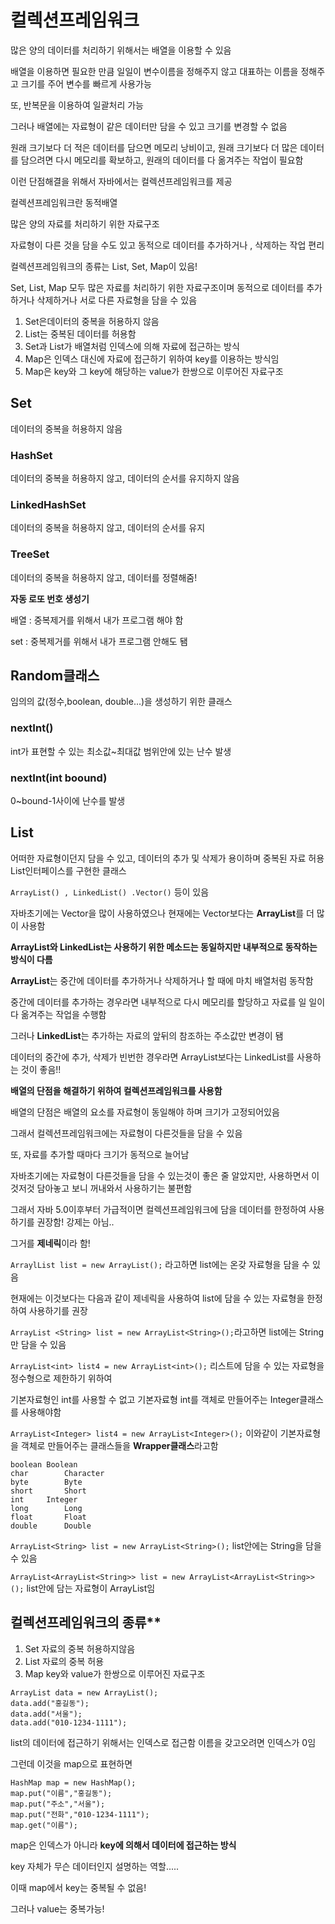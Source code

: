 # 컬렉션프레임워크

많은 양의 데이터를 처리하기 위해서는 배열을 이용할 수 있음

배열을 이용하면 필요한 만큼 일일이 변수이름을 정해주지 않고 대표하는 이름을 정해주고 크기를 주어 변수를 빠르게 사용가능

또, 반복문을 이용하여 일괄처리 가능

그러나 배열에는 자료형이 같은 데이터만 담을 수 있고 크기를 변경할 수 없음

원래 크기보다 더 적은 데이터를 담으면 메모리 낭비이고, 원래 크기보다 더 많은 데이터를 담으려면 다시 메모리를 확보하고, 원래의 데이터를 다 옮겨주는 작업이 필요함

이런 단점해결을 위해서 자바에서는 컬렉션프레임워크를 제공

컬렉션프레임워크란 동적배열

많은 양의 자료를 처리하기 위한 자료구조

자료형이 다른 것을 담을 수도 있고 동적으로 데이터를 추가하거나 , 삭제하는 작업 편리 

컬렉션프레임워크의 종류는 List, Set, Map이 있음!

Set, List, Map 모두 많은 자료를 처리하기 위한 자료구조이며 동적으로 데이터를 추가하거나 삭제하거나 서로 다른 자료형을 담을 수 있음

1. Set은데이터의 중복을 허용하지 않음 
2. List는 중복된 데이터를 허용함
3. Set과 List가 배열처럼 인덱스에 의해 자료에 접근하는 방식 
4. Map은 인덱스 대신에 자료에 접근하기 위하여 key를 이용하는 방식임
5. Map은 key와 그 key에 해당하는 value가 한쌍으로 이루어진 자료구조

## Set
데이터의 중복을 허용하지 않음
### HashSet 
데이터의 중복을 허용하지 않고, 데이터의 순서를 유지하지 않음
### LinkedHashSet
데이터의 중복을 허용하지 않고, 데이터의 순서를 유지
### TreeSet 
데이터의 중복을 허용하지 않고, 데이터를 정렬해줌!

**자동 로또 번호 생성기**

배열 : 중복제거를 위해서 내가 프로그램 해야 함

set : 중복제거를 위해서 내가 프로그램 안해도 됌

## Random클래스
임의의 값(정수,boolean, double...)을 생성하기 위한 클래스
### nextInt() 
int가 표현할 수 있는 최소값~최대값 범위안에 있는 난수 발생
### nextInt(int boound)
0~bound-1사이에 난수를 발생  

## List
어떠한 자료형이던지 담을 수 있고, 데이터의 추가 및 삭제가 용이하며 중복된 자료 허용
List인터페이스를 구현한 클래스

`ArrayList() , LinkedList() .Vector()` 등이 있음

자바초기에는 Vector을 많이 사용하였으나 현재에는 Vector보다는 **ArrayList**를 더 많이 사용함

**ArrayList와 LinkedList는 사용하기 위한 메소드는 동일하지만 내부적으로 동작하는 방식이 다름**

**ArrayList**는 중간에 데이터를 추가하거나 삭제하거나 할 때에 마치 배열처럼 동작함
	
중간에 데이터를 추가하는 경우라면 내부적으로 다시 메모리를 할당하고 자료를 일	일이 다 옮겨주는 작업을 수행함 

그러나 **LinkedList**는 추가하는 자료의 앞뒤의 참조하는 주소값만 변경이 됌

데이터의 중간에 추가, 삭제가 빈번한 경우라면 ArrayList보다는 LinkedList를 사용하는 것이 좋음!!

**배열의 단점을 해결하기 위하여 컬렉션프레임워크를 사용함**

배열의 단점은 배열의 요소를 자료형이 동일해야 하며 크기가 고정되어있음

그래서 컬렉션프레임워크에는 자료형이 다른것들을 담을 수 있음

또, 자료를 추가할 때마다 크기가 동적으로 늘어남

자바초기에는 자료형이 다른것들을 담을 수 있는것이 좋은 줄 알았지만, 사용하면서 이것저것 담아놓고 보니 꺼내와서 사용하기는 불편함 

그래서 자바 5.0이후부터 가급적이면 컬렉션프레임워크에 담을 데이터를 한정하여 사용하기를 권장함! 강제는 아님..

그거를 **제네릭**이라 함!

`ArraylList list = new ArrayList();` 라고하면 list에는 온갖 자료형을 담을 수 있음

현재에는 이것보다는 다음과 같이 제네릭을 사용하여 list에 담을 수 있는 자료형을 한정하여 사용하기를 권장

`ArrayList <String> list = new ArrayList<String>();`라고하면 list에는 String만 담을 수 있음 

`ArrayList<int> list4 = new ArrayList<int>();` 리스트에 담을 수 있는 자료형을 정수형으로 제한하기 위하여

기본자료형인 int를 사용할 수 없고 기본자료형 int를 객체로 만들어주는 Integer클래스를 사용해야함

`ArrayList<Integer> list4 = new ArrayList<Integer>();` 이와같이 기본자료형을 객체로 만들어주는 클래스들을 **Wrapper클래스**라고함
```
boolean	Boolean
char		Character
byte		Byte
short		Short
int		Integer
long		Long
float		Float
double		Double
```
`ArrayList<String> list = new ArrayList<String>();` list안에는 String을 담을 수 있음

`ArrayList<ArrayList<String>> list = new ArrayList<ArrayList<String>>();` list안에 담는 자료형이 ArrayList임

## 컬렉션프레임워크의 종류**
1. Set 자료의 중복 허용하지않음 
2. List 자료의 중복 허용
3. Map key와 value가 한쌍으로 이루어진 자료구조
```
ArrayList data = new ArrayList();
data.add("홍길동");
data.add("서울");
data.add("010-1234-1111");
```
list의 데이터에 접근하기 위해서는 인덱스로 접근함 이름을 갖고오려면 인덱스가 0임

그런데 이것을 map으로 표현하면 
```
HashMap map = new HashMap();
map.put("이름","홍길동");
map.put("주소","서울");
map.put("전화","010-1234-1111");
map.get("이름");
```
map은 인덱스가 아니라 **key에 의해서 데이터에 접근하는 방식**

key 자체가 무슨 데이터인지 설명하는 역할.....

이때 map에서 key는 중복될 수 없음!

그러나 value는 중복가능!

